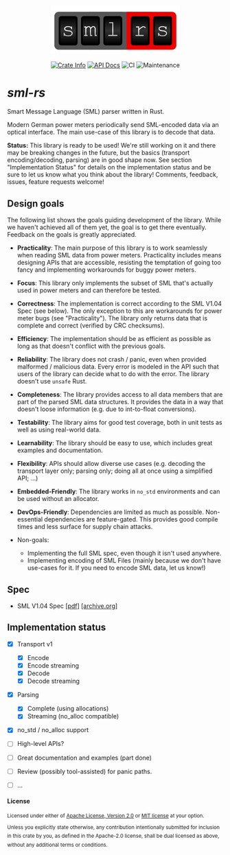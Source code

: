 <div align="center">
  <img src="./.static/logo_embedded_font.png" width="300" height="112.5" alt="sml-rs"/>
  <p>
    <a href="https://crates.io/crates/sml-rs"><img alt="Crate Info" src="https://img.shields.io/crates/v/sml-rs.svg?style=flat-square"/></a>
    <a href="https://docs.rs/sml-rs/"><img alt="API Docs" src="https://img.shields.io/docsrs/sml-rs.svg?style=flat-square"/></a>
    <img alt="CI" src="https://img.shields.io/github/actions/workflow/status/felixwrt/sml-rs/quickstart.yml?branch=main&label=CI&style=flat-square"/>
    <img alt="Maintenance" src="https://img.shields.io/maintenance/yes/2023?style=flat-square"/>
  </p>
</div>


# *sml-rs*

Smart Message Language (SML) parser written in Rust.

Modern German power meters periodically send SML-encoded data via an optical interface. The main use-case of this library is to decode that data. 

**Status:** This library is ready to be used! We're still working on it and there may be breaking changes in the future, but the basics (transport encoding/decoding, parsing) are in good shape now. See section "Implementation Status" for details on the implementation status and be sure to let us know what you think about the library! Comments, feedback, issues, feature requests welcome!

## Design goals

The following list shows the goals guiding development of the library. While we haven't achieved all of them yet, the goal is to get there eventually. Feedback on the goals is greatly appreciated.

- **Practicality**: The main purpose of this library is to work seamlessly when reading SML data from power meters. Practicality includes means designing APIs that are accessible, resisting the temptation of going too fancy and implementing workarounds for buggy power meters.
- **Focus**: This library only implements the subset of SML that's actually used in power meters and can therefore be tested.
- **Correctness**: The implementation is correct according to the SML V1.04 Spec (see below). The only exception to this are workarounds for power meter bugs (see "Practicality"). The library only returns data that is complete and correct (verified by CRC checksums).
- **Efficiency**: The implementation should be as efficient as possible as long as that doesn't conflict with the previous goals.
- **Reliability**: The library does not crash / panic, even when provided malformed / malicious data. Every error is modeled in the API such that users of the library can decide what to do with the error. The library doesn't use `unsafe` Rust.
- **Completeness**: The library provides access to all data members that are part of the parsed SML data structures. It provides the data in a way that doesn't loose information (e.g. due to int-to-float conversions).
- **Testability**: The library aims for good test coverage, both in unit tests as well as using real-world data.
- **Learnability**: The library should be easy to use, which includes great examples and documentation.
- **Flexibility**: APIs should allow diverse use cases (e.g. decoding the transport layer only; parsing only; doing all at once using a simplified API; ...)
- **Embedded-Friendly**: The library works in `no_std` environments and can be used without an allocator.
- **DevOps-Friendly**: Dependencies are limited as much as possible. Non-essential dependencies are feature-gated. This provides good compile times and less surface for supply chain attacks.

- Non-goals:
  - Implementing the full SML spec, even though it isn't used anywhere.
  - Implementing encoding of SML Files (mainly because we don't have use-cases for it. If you need to encode SML data, let us know!)

## Spec

- SML V1.04 Spec [[pdf]][smlpdf] [[archive.org]][smlarchive]

## Implementation status

- [x] Transport v1
  - [x] Encode
  - [x] Encode streaming
  - [x] Decode
  - [x] Decode streaming
- [x] Parsing
  - [x] Complete (using allocations)
  - [x] Streaming (no_alloc compatible)
- [x] no_std / no_alloc support
- [ ] High-level APIs?
- [ ] Great documentation and examples (part done)
- [ ] Review (possibly tool-assisted) for panic paths.
- [ ] ...


#### License

<sup>
Licensed under either of <a href="LICENSE-APACHE">Apache License, Version
2.0</a> or <a href="LICENSE-MIT">MIT license</a> at your option.
</sup>

<br>

<sub>
Unless you explicitly state otherwise, any contribution intentionally submitted
for inclusion in this crate by you, as defined in the Apache-2.0 license, shall
be dual licensed as above, without any additional terms or conditions.
</sub>

[smlpdf]: https://www.bsi.bund.de/SharedDocs/Downloads/DE/BSI/Publikationen/TechnischeRichtlinien/TR03109/TR-03109-1_Anlage_Feinspezifikation_Drahtgebundene_LMN-Schnittstelle_Teilb.pdf;jsessionid=F2323041EE7292926D80680DA407BA3F.internet082?__blob=publicationFile&v=1
[smlarchive]: https://web.archive.org/web/20211217153839/https://www.bsi.bund.de/SharedDocs/Downloads/DE/BSI/Publikationen/TechnischeRichtlinien/TR03109/TR-03109-1_Anlage_Feinspezifikation_Drahtgebundene_LMN-Schnittstelle_Teilb.pdf;jsessionid=F2323041EE7292926D80680DA407BA3F.internet082?__blob=publicationFile&v=1